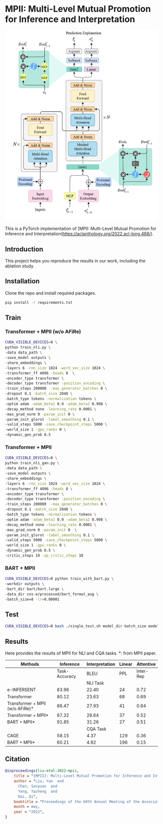 # MPII: Multi-Level Mutual Promotion for Inference and Interpretation


<p align="center">
  <img src="Arch.jpg">
</p>


This is a PyTorch implementation of [MPII: Multi-Level Mutual Promotion for Inference and Interpretation(https://aclanthology.org/2022.acl-long.488/).

## Introduction
This project helps you reproduce the results in our work, including the ablation study.

## Installation
Clone the repo and install required packages.
```bash
pip install -r requirements.txt
```

## Train
### Transformer + MPII (w/o AFiRe)
```bash
CUDA_VISIBLE_DEVICES=0 \
python train_nli.py \
-data data_path \
-save_model outputs \
-share_embeddings \
-layers 6 -rnn_size 1024 -word_vec_size 1024 \
-transformer_ff 4096 -heads 8  \
-encoder_type transformer \
-decoder_type transformer -position_encoding \
-train_steps 200000  -max_generator_batches 0 \
-dropout 0.1 -batch_size 2048 \
-batch_type tokens -normalization tokens \
-optim adam -adam_beta1 0.9 -adam_beta2 0.998 \
-decay_method none -learning_rate 0.0001 \
-max_grad_norm 0 -param_init 0 \
-param_init_glorot -label_smoothing 0.1 \
-valid_steps 5000 -save_checkpoint_steps 5000 \
-world_size 1 -gpu_ranks 0 \
-dynamic_gen_prob 0.5
```

### Transformer + MPII
```bash
CUDA_VISIBLE_DEVICES=0 \
python train_nli_gan.py \
-data data_path \
-save_model outputs \
-share_embeddings \
-layers 6 -rnn_size 1024 -word_vec_size 1024 \
-transformer_ff 4096 -heads 8 \
-encoder_type transformer \
-decoder_type transformer -position_encoding \
-train_steps 200000  -max_generator_batches 0 \
-dropout 0.1 -batch_size 2048 \
-batch_type tokens -normalization tokens \
-optim adam -adam_beta1 0.9 -adam_beta2 0.998 \
-decay_method none -learning_rate 0.0001 \
-max_grad_norm 0 -param_init 0  \
-param_init_glorot -label_smoothing 0.1 \
-valid_steps 5000 -save_checkpoint_steps 5000 \
-world_size 1 -gpu_ranks 0 \
-dynamic_gen_prob 0.5 \
-critic_steps 10 -ap_critic_steps 10
```

### BART + MPII
```bash
CUDA_VISIBLE_DEVICES=0 python train_with_bart.py \
-workdir outputs \
-bart_dir bart/bart.large \
-data_dir cos-e/processed/bart_format_aug \
-batch_size=8 -lr=0.00001
```

## Test
```bash
CUDA_VISIBLE_DEVICES=0 bash ./single_test.sh model_dir batch_size model_step
```

## Results
Here provides the results of MPII for NLI and CQA tasks.
*: from MPII paper.

| Methods      | Inference | Interpretation | Linear | Attentive |
| ---------- | ---------------- | ------ | ------ | --------- |
|              | Task-Accuracy | BLEU | PPL | Inter-Rep |
|              |  | NLI Task |  |  |
| e-INFERSENT | 83.96      | 22.40   | 24   | 0.72      |
| Transformer   | 80.12    | 23.63    | 68   | 0.69      |
| Transformer + MPII (w/o AFiRe)* | 86.47 | 27.93 | 41 | 0.64
| Transformer + MPII*   | 87.32     | 28.64    | 37   | 0.52    |
| BART + MPII*    | 91.85    | 31.26   | 27   | 0.51     |
|              |  | CQA Task |  |  |
| CAGE | 58.15      | 4.37   | 129   | 0.36     |
| BART + MPII*  | 60.21      | 4.92   | 196   | 0.15     |


## Citation
```bibtex
@inproceedings{liu-etal-2022-mpii,
    title = "{MPII}: Multi-Level Mutual Promotion for Inference and Interpretation",
    author = "Liu, Yan  and
      Chen, Sanyuan  and
      Yang, Yazheng  and
      Dai, Qi",
    booktitle = "Proceedings of the 60th Annual Meeting of the Association for Computational Linguistics (Volume 1: Long Papers)",
    month = may,
    year = "2022",
}
```

